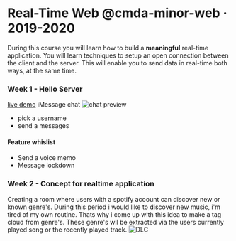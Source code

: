 # Real-Time Web @cmda-minor-web · 2019-2020

During this course you will learn how to build a **meaningful** real-time application. You will learn techniques to setup an open connection between the client and the server. This will enable you to send data in real-time both ways, at the same time.


### Week 1 - Hello Server
[live demo](https://real-time-1920.herokuapp.com/)
iMessage chat
![chat preview]()

* pick a username
* send a messages


#### Feature whislist
* Send a voice memo
* Message lockdown

### Week 2 - Concept for realtime application
Creating a room where users with a spotify acoount can discover new or known genre's. During this period i would like to discover new music, i'm tired of my own routine. Thats why i come up with this idea to make a tag cloud from genre's. These genre's wil be extracted via the users currently played song or the recently played track.
![DLC]()
